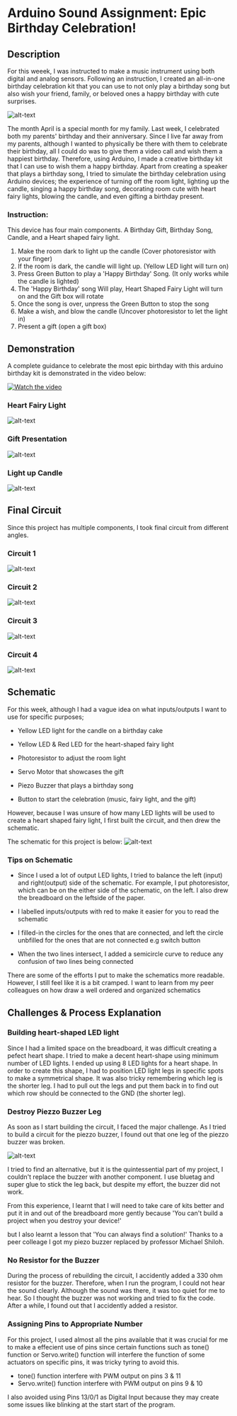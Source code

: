 # Arduino Sound Assignment: Epic Birthday Celebration! 

## Description 
For this weeek, I was instructed to make a music instrument using both digital and analog sensors. Following an instruction, I created an all-in-one birthday celebration kit that you can use to not only play a birthday song but also wish your friend, family, or beloved ones a happy birthday with cute surprises. 

![alt-text](Images/birthday.jpg)

The month April is a special month for my family. Last week, I celebrated both my parents' birthday and their anniversary. Since I live far away from my parents, although I wanted to physically be there with them to celebrate their birthday, all I could do was to give them a video call and wish them a happiest birthday. Therefore, using Arduino, I made a creative birthday kit that I can use to wish them a happy birthday. Apart from creating a speaker that plays a birthday song, I tried to simulate the birthday celebration using Arduino devices; the experience of turning off the room light, lighting up the candle, singing a happy birthday song, decorating room cute with heart fairy lights, blowing the candle, and even gifting a birthday present. 

### Instruction:

This device has four main components. A Birthday Gift, Birthday Song, Candle, and a Heart shaped fairy light. 

1. Make the room dark to light up the candle (Cover photoresistor with your finger)
2. If the room is dark, the candle will light up. (Yellow LED light will turn on)
3. Press Green Button to play a 'Happy Birthday' Song. (It only works while the candle is lighted)
4. The 'Happy Birthday' song Will play, Heart Shaped Fairy Light will turn on and the Gift box will rotate
5. Once the song is over, unpress the Green Button to stop the song
6. Make a wish, and blow the candle (Uncover photoresistor to let the light in) 
7. Present a gift (open a gift box)


## Demonstration 

A complete guidance to celebrate the most epic birthday with this arduino birthday kit is demonstrated in the video below:

[![Watch the video](Images/youtube.jpg)](https://youtu.be/p1_w7RVucHg)

### Heart Fairy Light

![alt-text](Images/heartlight.gif)


### Gift Presentation

![alt-text](Images/present.gif)

### Light up Candle 

![alt-text](Images/candle.gif)


## Final Circuit

Since this project has multiple components, I took final circuit from different angles. 

### Circuit 1

![alt-text](Images/circuitone.png)

### Circuit 2

![alt-text](Images/circuittwo.png)

### Circuit 3

![alt-text](Images/circuit3.jpg)

### Circuit 4

![alt-text](Images/circuit4.png)


## Schematic

For this week, although I had a vague idea on what inputs/outputs I want to use for specific purposes;

- Yellow LED light for the candle on a birthday cake

- Yellow LED & Red LED for the heart-shaped fairy light

- Photoresistor to adjust the room light 

- Servo Motor that showcases the gift

- Piezo Buzzer that plays a birthday song 

- Button to start the celebration (music, fairy light, and the gift)

However, because I was unsure of how many LED lights will be used to create a heart shaped fairy light, I first built the circuit, and then drew the schematic. 

The schematic for this project is below:
![alt-text](Images/schematic.jpg)


### Tips on Schematic

- Since I used a lot of output LED lights, I tried to balance the left (input) and right(output) side of the schematic. For example, I put photoresistor, which can be on the either side of the schematic, on the left. I also drew the breadboard on the leftside of the paper.

- I labelled inputs/outputs with red to make it easier for you to read the schematic

- I filled-in the circles for the ones that are connected, and left the circle unbfilled for the ones that are not connected e.g switch button

- When the two lines intersect, I added a semicircle curve to reduce any confusion of two lines being connected

There are some of the efforts I put to make the schematics more readable. However, I still feel like it is a bit cramped. I want to learn from my peer colleagues on how draw a well ordered and organized schematics



## Challenges & Process Explanation 

### Building heart-shaped LED light

Since I had a limited space on the breadboard, it was difficult creating a pefect heart shape. I tried to make a decent heart-shape using minimum number of LED lights. I ended up using 8 LED lights for a heart shape. In order to create this shape, I had to position LED light legs in specific spots to make a symmetrical shape. It was also tricky remembering which leg is the shorter leg. I had to pull out the legs and put them back in to find out which row should be connected to the GND (the shorter leg).


### Destroy Piezzo Buzzer Leg

As soon as I start building the circuit, I faced the major challenge. As I tried to build a circuit for the piezzo buzzer, I found out that one leg of the piezzo buzzer was broken.

![alt-text](Images/brokenbuzzer.png)

I tried to find an alternative, but it is the quintessential part of my project, I couldn't replace the buzzer with another component. I use bluetag and super glue to stick the leg back, but despite my effort, the buzzer did not work. 

From this experience, I learnt that I will need to take care of kits better and put it in and out of the breadboard more gently because 'You can't build a project when you destroy your device!'

but I also learnt a lesson that 'You can always find a solution!' Thanks to a peer colleage I got my piezo buzzer replaced by professor Michael Shiloh. 


### No Resistor for the Buzzer

During the process of rebuilding the circuit, I accidently added a 330 ohm resistor for the buzzer. Therefore, when I run the program, I could not hear the sound clearly. Although the sound was there, it was too quiet for me to hear. So I thought the buzzer was not working and tried to fix the code. After a while, I found out that I accidently added a resistor. 

### Assigning Pins to Appropriate Number

For this project, I used almost all the pins available that it was crucial for me to make a effecient use of pins since certain functions such as tone() function or Servo.write() function will interfere the function of some actuators on specific pins, it was tricky tyring to avoid this. 

- tone() function interfere with PWM output on pins 3 & 11
- Servo.write() function interfere with PWM output on pins 9 & 10

I also avoided using Pins 13/0/1 as Digital Input because they may create some issues like blinking at the start start of the program. 


### 

